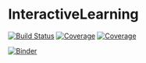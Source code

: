 # InteractiveLearning

[![Build Status](https://travis-ci.com/Enterprixe/InteractiveLearning.jl.svg?branch=main)](https://travis-ci.com/Enterprixe/InteractiveLearning.jl)
[![Coverage](https://codecov.io/gh/Enterprixe/InteractiveLearning.jl/branch/main/graph/badge.svg)](https://codecov.io/gh/Enterprixe/InteractiveLearning.jl)
[![Coverage](https://coveralls.io/repos/github/Enterprixe/InteractiveLearning.jl/badge.svg?branch=main)](https://coveralls.io/github/Enterprixe/InteractiveLearning.jl?branch=main)

[![Binder](https://mybinder.org/badge_logo.svg)](https://mybinder.org/v2/gh/Enterprixe/InteractiveLearning.jl/HEAD)
